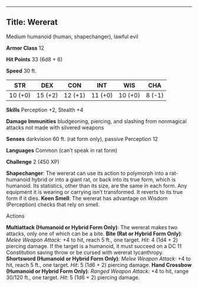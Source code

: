 -------------------------
Title: Wererat
-------------------------


Medium humanoid (human, shapechanger), lawful evil

**Armor Class** 12

**Hit Points** 33 (6d8 + 6)

**Speed** 30 ft.

  STR|         DEX|         CON|         INT|         WIS|        CHA|
  ---------| ---------| ---------|---------| ---------| --------|
   10 (+0)   | 15 (+2)   | 12 (+1)   | 11 (+0)   | 10 (+0)   | 8 (-1)

**Skills** Perception +2, Stealth +4

**Damage Immunities** bludgeoning, piercing, and slashing from
nonmagical attacks not made with silvered weapons

**Senses** darkvision 60 ft. (rat form only), passive Perception 12

**Languages** Common (can’t speak in rat form)

**Challenge** 2 (450 XP)


**Shapechanger**: The wererat can use its action to polymorph into a
    rat-humanoid hybrid or into a giant rat, or back into its true form,
    which is humanoid. Its statistics, other than its size, are the same
    in each form. Any equipment it is wearing or carrying
    isn’t transformed. It reverts to its true form if it dies.
**Keen Smell**: The wererat has advantage on Wisdom (Perception)
    checks that rely on smell.


Actions

**Multiattack (Humanoid or Hybrid Form Only)**: The wererat makes
    two attacks, only one of which can be a bite.
**Bite (Rat or Hybrid Form Only)**: *Melee Weapon Attack*: +4 to
    hit, reach 5 ft., one target. *Hit:* 4 (1d4 + 2) piercing damage. If
    the target is a humanoid, it must succeed on a DC 11 Constitution
    saving throw or be cursed with wererat lycanthropy.
**Shortsword (Humanoid or Hybrid Form Only)**: *Melee Weapon
    Attack*: +4 to hit, reach 5 ft., one target. *Hit*: 5 (1d6 + 2)
    piercing damage.
**Hand Crossbow (Humanoid or Hybrid Form Only)**: *Ranged Weapon
    Attack*: +4 to hit, range 30/120 ft., one target. *Hit*: 5 (1d6 + 2)
    piercing damage.


